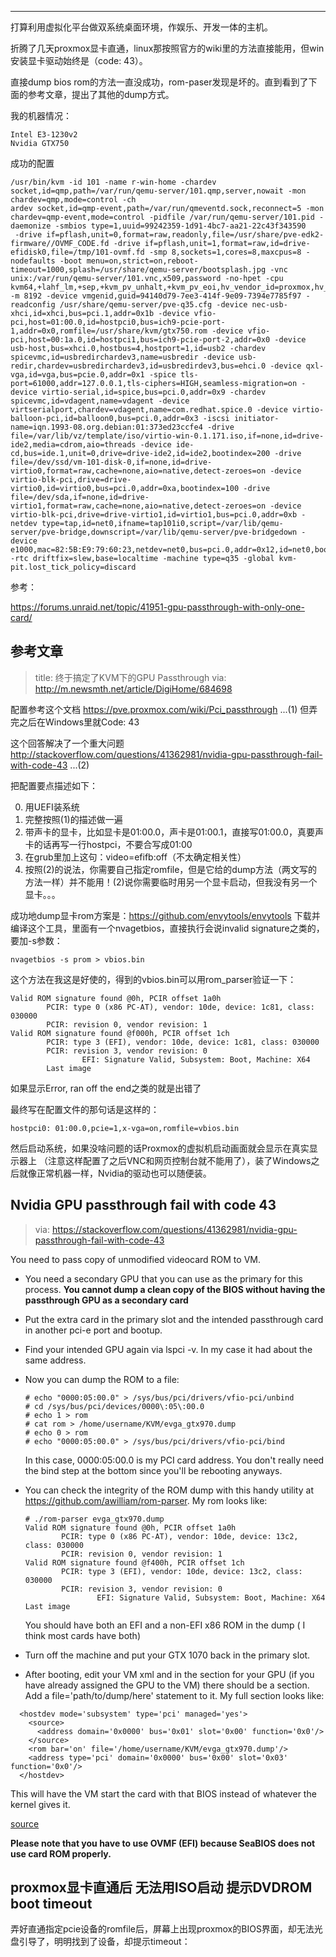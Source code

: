 

---

打算利用虚拟化平台做双系统桌面环境，作娱乐、开发一体的主机。

折腾了几天proxmox显卡直通，linux那按照官方的wiki里的方法直接能用，但win安装显卡驱动始终是（code: 43）。

直接dump bios rom的方法一直没成功，rom-paser发现是坏的。直到看到了下面的参考文章，提出了其他的dump方式。

我的机器情况：

```
Intel E3-1230v2
Nvidia GTX750
```

成功的配置
```
/usr/bin/kvm -id 101 -name r-win-home -chardev socket,id=qmp,path=/var/run/qemu-server/101.qmp,server,nowait -mon chardev=qmp,mode=control -ch
ardev socket,id=qmp-event,path=/var/run/qmeventd.sock,reconnect=5 -mon chardev=qmp-event,mode=control -pidfile /var/run/qemu-server/101.pid -daemonize -smbios type=1,uuid=99242359-1d91-4bc7-aa21-22c43f343590
 -drive if=pflash,unit=0,format=raw,readonly,file=/usr/share/pve-edk2-firmware//OVMF_CODE.fd -drive if=pflash,unit=1,format=raw,id=drive-efidisk0,file=/tmp/101-ovmf.fd -smp 8,sockets=1,cores=8,maxcpus=8 -nodefaults -boot menu=on,strict=on,reboot-timeout=1000,splash=/usr/share/qemu-server/bootsplash.jpg -vnc unix:/var/run/qemu-server/101.vnc,x509,password -no-hpet -cpu kvm64,+lahf_lm,+sep,+kvm_pv_unhalt,+kvm_pv_eoi,hv_vendor_id=proxmox,hv_spinlocks=0x1fff,hv_vapic,hv_time,hv_reset,hv_vpindex,hv_runtime,hv_relaxed,hv_synic,hv_stimer,enforce,kvm=off -m 8192 -device vmgenid,guid=94140d79-7ee3-414f-9e09-7394e7785f97 -readconfig /usr/share/qemu-server/pve-q35.cfg -device nec-usb-xhci,id=xhci,bus=pci.1,addr=0x1b -device vfio-pci,host=01:00.0,id=hostpci0,bus=ich9-pcie-port-1,addr=0x0,romfile=/usr/share/kvm/gtx750.rom -device vfio-pci,host=00:1a.0,id=hostpci1,bus=ich9-pcie-port-2,addr=0x0 -device usb-host,bus=xhci.0,hostbus=4,hostport=1,id=usb2 -chardev spicevmc,id=usbredirchardev3,name=usbredir -device usb-redir,chardev=usbredirchardev3,id=usbredirdev3,bus=ehci.0 -device qxl-vga,id=vga,bus=pcie.0,addr=0x1 -spice tls-port=61000,addr=127.0.0.1,tls-ciphers=HIGH,seamless-migration=on -device virtio-serial,id=spice,bus=pci.0,addr=0x9 -chardev spicevmc,id=vdagent,name=vdagent -device virtserialport,chardev=vdagent,name=com.redhat.spice.0 -device virtio-balloon-pci,id=balloon0,bus=pci.0,addr=0x3 -iscsi initiator-name=iqn.1993-08.org.debian:01:373ed23ccfe4 -drive file=/var/lib/vz/template/iso/virtio-win-0.1.171.iso,if=none,id=drive-ide2,media=cdrom,aio=threads -device ide-cd,bus=ide.1,unit=0,drive=drive-ide2,id=ide2,bootindex=200 -drive file=/dev/ssd/vm-101-disk-0,if=none,id=drive-virtio0,format=raw,cache=none,aio=native,detect-zeroes=on -device virtio-blk-pci,drive=drive-virtio0,id=virtio0,bus=pci.0,addr=0xa,bootindex=100 -drive file=/dev/sda,if=none,id=drive-virtio1,format=raw,cache=none,aio=native,detect-zeroes=on -device virtio-blk-pci,drive=drive-virtio1,id=virtio1,bus=pci.0,addr=0xb -netdev type=tap,id=net0,ifname=tap101i0,script=/var/lib/qemu-server/pve-bridge,downscript=/var/lib/qemu-server/pve-bridgedown -device e1000,mac=82:5B:E9:79:60:23,netdev=net0,bus=pci.0,addr=0x12,id=net0,bootindex=300 -rtc driftfix=slew,base=localtime -machine type=q35 -global kvm-pit.lost_tick_policy=discard
```

参考：

https://forums.unraid.net/topic/41951-gpu-passthrough-with-only-one-card/

## 参考文章

> title: 终于搞定了KVM下的GPU Passthrough
> via: <http://m.newsmth.net/article/DigiHome/684698>

配置参考这个文档
https://pve.proxmox.com/wiki/Pci_passthrough    ...(1)
但弄完之后在Windows里就Code: 43

这个回答解决了一个重大问题
http://stackoverflow.com/questions/41362981/nvidia-gpu-passthrough-fail-with-code-43                                            ...(2)

把配置要点描述如下：

0. 用UEFI装系统
1. 完整按照(1)的描述做一遍
2. 带声卡的显卡，比如显卡是01:00.0，声卡是01:00.1，直接写01:00.0，真要声卡的话再写一行hostpci，不要合写成01:00
3. 在grub里加上这句：video=efifb:off（不太确定相关性）
4. 按照(2)的说法，你需要自己指定romfile，但是它给的dump方法（两文写的方法一样）并不能用！(2)说你需要临时用另一个显卡启动，但我没有另一个显卡。。。

成功地dump显卡rom方案是：https://github.com/envytools/envytools
下载并编译这个工具，里面有一个nvagetbios，直接执行会说invalid signature之类的，要加-s参数：

```
nvagetbios -s prom > vbios.bin
```
这个方法在我这是好使的，得到的vbios.bin可以用rom_parser验证一下：

```
Valid ROM signature found @0h, PCIR offset 1a0h
        PCIR: type 0 (x86 PC-AT), vendor: 10de, device: 1c81, class: 030000
        PCIR: revision 0, vendor revision: 1
Valid ROM signature found @f000h, PCIR offset 1ch
        PCIR: type 3 (EFI), vendor: 10de, device: 1c81, class: 030000
        PCIR: revision 3, vendor revision: 0
                EFI: Signature Valid, Subsystem: Boot, Machine: X64
        Last image
```

如果显示Error, ran off the end之类的就是出错了

最终写在配置文件的那句话是这样的：

```
hostpci0: 01:00.0,pcie=1,x-vga=on,romfile=vbios.bin
```

然后启动系统，如果没啥问题的话Proxmox的虚拟机启动画面就会显示在真实显示器上
（注意这样配置了之后VNC和网页控制台就不能用了），装了Windows之后就像正常机器一样，Nvidia的驱动也可以随便装。



## Nvidia GPU passthrough fail with code 43

> via: <https://stackoverflow.com/questions/41362981/nvidia-gpu-passthrough-fail-with-code-43>

You need to pass copy of unmodified videocard ROM to VM.

- You need a secondary GPU that you can use as the primary for this
  process. **You cannot dump a clean copy of the BIOS without having the passthrough GPU as a secondary card**

- Put the extra card in the primary slot and the intended passthrough card in another pci-e port and bootup.

- Find your intended GPU again via lspci -v. In my case it had about the same address.

- Now you can dump the ROM to a file:

  ```
  # echo "0000:05:00.0" > /sys/bus/pci/drivers/vfio-pci/unbind
  # cd /sys/bus/pci/devices/0000\:05\:00.0
  # echo 1 > rom 
  # cat rom > /home/username/KVM/evga_gtx970.dump
  # echo 0 > rom
  # echo "0000:05:00.0" > /sys/bus/pci/drivers/vfio-pci/bind
  ```

  In this case, 0000:05:00.0 is my PCI card address. You don't really need the bind step at the bottom since you'll be rebooting anyways.

- You can check the integrity of the ROM dump with this handy utility at <https://github.com/awilliam/rom-parser>. My rom looks like:

  ```
  # ./rom-parser evga_gtx970.dump
  Valid ROM signature found @0h, PCIR offset 1a0h
          PCIR: type 0 (x86 PC-AT), vendor: 10de, device: 13c2, class: 030000
          PCIR: revision 0, vendor revision: 1
  Valid ROM signature found @f400h, PCIR offset 1ch
          PCIR: type 3 (EFI), vendor: 10de, device: 13c2, class: 030000
          PCIR: revision 3, vendor revision: 0
                  EFI: Signature Valid, Subsystem: Boot, Machine: X64
  Last image
  ```

  You should have both an EFI and a non-EFI x86 ROM in the dump ( I think most cards have both)

- Turn off the machine and put your GTX 1070 back in the primary slot.

- After booting, edit your VM xml and in the section for your GPU (if you have already assigned the GPU to the VM) there should be a section. Add a file='path/to/dump/here' statement to it. My full section looks like:

```
  <hostdev mode='subsystem' type='pci' managed='yes'>
    <source>
      <address domain='0x0000' bus='0x01' slot='0x00' function='0x0'/>
    </source>
    <rom bar='on' file='/home/username/KVM/evga_gtx970.dump'/>
    <address type='pci' domain='0x0000' bus='0x00' slot='0x03' function='0x0'/>
  </hostdev>
```

  This will have the VM start the card with that BIOS instead of whatever the kernel gives it.

[source](https://www.reddit.com/r/VFIO/comments/5sh41p/any_other_reasons_for_nvidia_driver_code_43/)

**Please note that you have to use OVMF (EFI) because SeaBIOS does not use card ROM properly.**

## proxmox显卡直通后 无法用ISO启动 提示DVDROM boot timeout

弄好直通指定pcie设备的romfile后，屏幕上出现proxmox的BIOS界面，却无法光盘引导了，明明找到了设备，却提示timeout：

